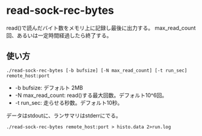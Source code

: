 # read-sock-rec-bytes

read()で読んだバイト数をメモリ上に記録し最後に出力する。
max_read_count回、あるいは一定時間経過したら終了する。

## 使い方

```
./read-sock-rec-bytes [-b bufsize] [-N max_read_count] [-t run_sec] remote_host:port

```

- -b bufsize: デフォルト 2MB
- -N max_read_count: read()する最大回数。デフォルト10^6回。
- -t run_sec: 走らせる秒数。デフォルト10秒。

データはstdoutに、ランサマリはstderrにでる。

```
./read-sock-rec-bytes remote_host:port > histo.data 2>run.log
```
